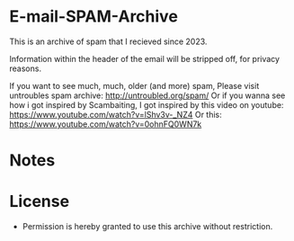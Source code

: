 # E-mail-SPAM-Archive

This is an archive of spam that I recieved since 2023.

Information within the header of the email will be stripped off, for privacy reasons.

If you want to see much, much, older (and more) spam, Please visit untroubles spam archive: http://untroubled.org/spam/
Or if you wanna see how i got inspired by Scambaiting, I got inspired by this video on youtube: https://www.youtube.com/watch?v=lShv3v-_NZ4
Or this: https://www.youtube.com/watch?v=0ohnFQ0WN7k

# Notes

# License

- Permission is hereby granted to use this archive without restriction. 
